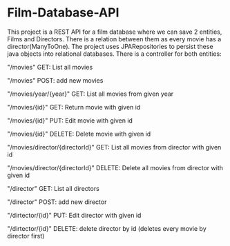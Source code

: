 # Film-Database-API

This project is a REST API for a film database where we can save 2 entities, Films and Directors.
There is a relation between them as every movie has a director(ManyToOne).
The project uses JPARepositories to persist these java objects into relational databases.
There is a controller for both entities:

"/movies" 					    GET: List all movies

"/movies"			 		    POST: add new movies

"/movies/year/{year}" 			GET: List all movies from given year

"/movies/{id}"       		    GET: Return movie with given id

"/movies/{id}"       		    PUT: Edit movie with given id

"/movies/{id}"      		    DELETE: Delete movie with given id

"/movies/director/{directorId}" GET: List all movies from director with given id

"/movies/director/{directorId}" DELETE: Delete all movies from director with given id

"/director"       GET: List all directors

"/director"       POST: add new director

"/dirtector/{id}" PUT: Edit director with given id

"/dirtector/{id}" DELETE: delete director by id (deletes every movie by director first) 
